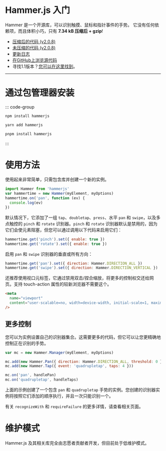 # Hammer.js 入门

Hammer 是一个开源库，可以识别触摸、鼠标和指针事件的手势。
它没有任何依赖项，而且体积小巧，只有 **7.34 kB 压缩后 + gzip**!

- [压缩后的代码 (v2.0.8)](https://hammerjs.github.io/dist/hammer.min.js)
- [未压缩的代码 (v2.0.8)](https://hammerjs.github.io/dist/hammer.js)
- [更新日志](/hammerjs/changelog)
- [在GitHub上浏览源代码](https://github.com/hammerjs/hammer.js/tree/master/)
- 寻找1.1版本？[您可以在这里找到](https://github.com/hammerjs/hammer.js/tree/1.1.x)。

---

# 通过包管理器安装

::: code-group

```bash [npm]
npm install hammerjs
```

```bash [yarn]
yarn add hammerjs
```

```bash [pnpm]
pnpm install hammerjs
```

:::

# 使用方法

使用起来非常简单，只需包含库并创建一个新的实例。

```javascript
import Hammer from 'hammerjs'
var hammertime = new Hammer(myElement, myOptions)
hammertime.on('pan', function (ev) {
  console.log(ev)
})
```

默认情况下，它添加了一组 `tap`、`doubletap`、`press`、水平 `pan` 和 `swipe`，以及多点触控的 `pinch` 和 `rotate` 识别器。`pinch` 和 `rotate` 识别器默认是禁用的，因为它们会使元素阻塞，但您可以通过调用以下代码来启用它们：

```javascript
hammertime.get('pinch').set({ enable: true })
hammertime.get('rotate').set({ enable: true })
```

启用 `pan` 和 `swipe` 识别器的垂直或所有方向：

```javascript
hammertime.get('pan').set({ direction: Hammer.DIRECTION_ALL })
hammertime.get('swipe').set({ direction: Hammer.DIRECTION_VERTICAL })
```

还推荐使用视口元标签，它通过禁用双击/捏合缩放，将更多的控制权交还给网页。支持 touch-action 属性的较新浏览器不需要这个。

```html
<meta
  name="viewport"
  content="user-scalable=no, width=device-width, initial-scale=1, maximum-scale=1"
/>
```

## 更多控制

您可以为实例设置自己的识别器集合。这需要更多的代码，但它可以让您更精确地控制正在识别的手势。

```javascript
var mc = new Hammer.Manager(myElement, myOptions)

mc.add(new Hammer.Pan({ direction: Hammer.DIRECTION_ALL, threshold: 0 }))
mc.add(new Hammer.Tap({ event: 'quadrupletap', taps: 4 }))

mc.on('pan', handlePan)
mc.on('quadrupletap', handleTaps)
```

上面的示例创建了一个包含 `pan` 和 `quadrupletap` 手势的实例。您创建的识别器实例将按照它们添加的顺序执行，并且一次只能识别一个。

有关 `recognizeWith` 和 `requireFailure` 的更多详情，请查看相关页面。

# 维护模式

Hammer.js 及其相关库完全由志愿者贡献者开发，但目前处于低维护模式。
